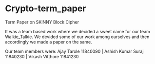 # Crypto-term_paper
Term Paper on SKINNY Block Cipher 

It was a team based work where we decided a sweet name for our team Walkie_Talkie. We devided some of our work among ourselves and then accordingly we made a paper on the same.

Our team members were: 
Ajay Tarole 11840090 | Ashish Kumar Suraj 11840230 | Vikash Vitthore 11841230
